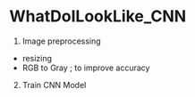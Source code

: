 # WhatDoILookLike_CNN

1. Image preprocessing
- resizing
- RGB to Gray ; to improve accuracy

2. Train CNN Model
